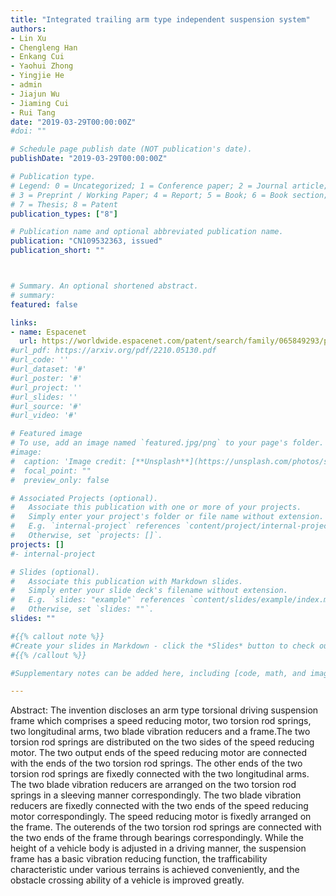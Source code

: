 ```yaml
---
title: "Integrated trailing arm type independent suspension system"
authors:
- Lin Xu
- Chengleng Han
- Enkang Cui
- Yaohui Zhong
- Yingjie He
- admin
- Jiajun Wu
- Jiaming Cui
- Rui Tang
date: "2019-03-29T00:00:00Z"
#doi: ""

# Schedule page publish date (NOT publication's date).
publishDate: "2019-03-29T00:00:00Z"

# Publication type.
# Legend: 0 = Uncategorized; 1 = Conference paper; 2 = Journal article;
# 3 = Preprint / Working Paper; 4 = Report; 5 = Book; 6 = Book section;
# 7 = Thesis; 8 = Patent
publication_types: ["8"]

# Publication name and optional abbreviated publication name.
publication: "CN109532363, issued"
publication_short: ""



# Summary. An optional shortened abstract.
# summary:
featured: false

links:
- name: Espacenet
  url: https://worldwide.espacenet.com/patent/search/family/065849293/publication/CN109532363A?q=CN109532363
#url_pdf: https://arxiv.org/pdf/2210.05130.pdf
#url_code: ''
#url_dataset: '#'
#url_poster: '#'
#url_project: ''
#url_slides: ''
#url_source: '#'
#url_video: '#'

# Featured image
# To use, add an image named `featured.jpg/png` to your page's folder. 
#image:
#  caption: 'Image credit: [**Unsplash**](https://unsplash.com/photos/s9CC2SKySJM)'
#  focal_point: ""
#  preview_only: false

# Associated Projects (optional).
#   Associate this publication with one or more of your projects.
#   Simply enter your project's folder or file name without extension.
#   E.g. `internal-project` references `content/project/internal-project/index.md`.
#   Otherwise, set `projects: []`.
projects: []
#- internal-project

# Slides (optional).
#   Associate this publication with Markdown slides.
#   Simply enter your slide deck's filename without extension.
#   E.g. `slides: "example"` references `content/slides/example/index.md`.
#   Otherwise, set `slides: ""`.
slides: ""

#{{% callout note %}}
#Create your slides in Markdown - click the *Slides* button to check out the example.
#{{% /callout %}}

#Supplementary notes can be added here, including [code, math, and images](https://wowchemy.com/docs/writing-markdown-latex/).

---
```


Abstract: The invention discloses an arm type torsional driving suspension frame which comprises a speed reducing motor, two torsion rod springs, two longitudinal arms, two blade vibration reducers and a frame.The two torsion rod springs are distributed on the two sides of the speed reducing motor. The two output ends of the speed reducing motor are connected with the ends of the two torsion rod springs. The other ends of the two torsion rod springs are fixedly connected with the two longitudinal arms. The two blade vibration reducers are arranged on the two torsion rod springs in a sleeving manner correspondingly. The two blade vibration reducers are fixedly connected with the two ends of the speed reducing motor correspondingly. The speed reducing motor is fixedly arranged on the frame. The outerends of the two torsion rod springs are connected with the two ends of the frame through bearings correspondingly. While the height of a vehicle body is adjusted in a driving manner, the suspension frame has a basic vibration reducing function, the trafficability characteristic under various terrains is achieved conveniently, and the obstacle crossing ability of a vehicle is improved greatly.

